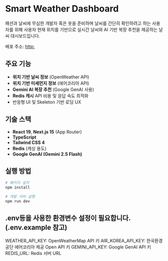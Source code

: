 # Smart Weather Dashboard

패션과 날씨에 무심한 개발자 혹은 옷을 준비하며 날씨를 간단히 확인하려고 하는 사용자를 위해 사용자 현재 위치를 기반으로 실시간 날씨와 AI 기반 복장 추천을 제공하는 날씨 대시보드입니다.

배포 주소: [http:](https://weather-dashboard.ted-kim.xyz/)

<!-- ![screenshot](./public/screenshot.png) 스크린샷 -->

## 주요 기능

- **위치 기반 날씨 정보** (OpenWeather API)
- **위치 기반 미세먼지 정보** (에어코리아 API)
- **Gemini AI 복장 추천** (Google GenAI 사용)
- **Redis 캐시** API 비용 및 응답 속도 최적화
- 반응형 UI 및 Skeleton 기반 로딩 UX

## 기술 스택

- **React 19**, **Next.js 15** (App Router)
- **TypeScript**
- **Tailwind CSS 4**
- **Redis** (캐싱 용도)
- **Google GenAI (Gemini 2.5 Flash)**

## 실행 방법

```bash
# 패키지 설치
npm install

# 개발 서버 실행
npm run dev
```

## .env등을 사용한 환경변수 설정이 필요합니다. (.env.example 참고)

WEATHER_API_KEY: OpenWeatherMap API 키
AIR_KOREA_API_KEY: 한국환경공단 에어코리아 제공 Open API 키
GEMINI_API_KEY: Google GenAI API 키
REDIS_URL: Redis 서버 URL

